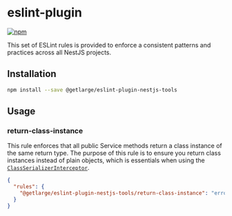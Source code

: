 # eslint-plugin

[![npm][npm-image]][npm-url]

[npm-image]: https://img.shields.io/npm/v/@getlarge/eslint-plugin-nestjs-tools.svg?style=flat
[npm-url]: https://npmjs.org/package/@getlarge/eslint-plugin-nestjs-tools

This set of ESLint rules is provided to enforce a consistent patterns and practices across all NestJS projects.

## Installation

```bash
npm install --save @getlarge/eslint-plugin-nestjs-tools
```

## Usage

### return-class-instance

This rule enforces that all public Service methods return a class instance of the same return type.
The purpose of this rule is to ensure you return class instances instead of plain objects, which is essentials when using the [`ClassSerializerInterceptor`](https://docs.nestjs.com/techniques/serialization#class-serializer-interceptor).

```json
{
  "rules": {
    "@getlarge/eslint-plugin-nestjs-tools/return-class-instance": "error"
  }
}
```
